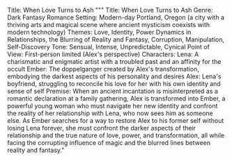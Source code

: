 Title: When Love Turns to Ash
"""
Title: When Love Turns to Ash
Genre: Dark Fantasy Romance
Setting: Modern-day Portland, Oregon (a city with a thriving arts and magical scene where ancient mysticism coexists with modern technology)
Themes: Love, Identity, Power Dynamics in Relationships, the Blurring of Reality and Fantasy, Corruption, Manipulation, Self-Discovery
Tone: Sensual, Intense, Unpredictable, Cynical
Point of View: First-person limited (Alex's perspective)
Characters:
Lena: A charismatic and enigmatic artist with a troubled past and an affinity for the occult
Ember: The doppelganger created by Alex's transformation, embodying the darkest aspects of his personality and desires
Alex: Lena's boyfriend, struggling to reconcile his love for her with his own identity and sense of self
Premise: When an ancient incantation is misinterpreted as a romantic declaration at a family gathering, Alex is transformed into Ember, a powerful young woman who must navigate her new identity and confront the reality of her relationship with Lena, who now sees him as someone else. As Ember searches for a way to restore Alex to his former self without losing Lena forever, she must confront the darker aspects of their relationship and the true nature of love, power, and transformation, all while facing the corrupting influence of magic and the blurred lines between reality and fantasy."